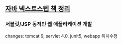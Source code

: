 ## [자바 넥스트스텝 책 정리](http://www.yes24.com/Product/Goods/31869154)
 
### 서블릿/JSP 동적인 웹 애플리케이션 개발


changes: tomcat 9, servlet 4.0, junit5, webapp 위치수정

        